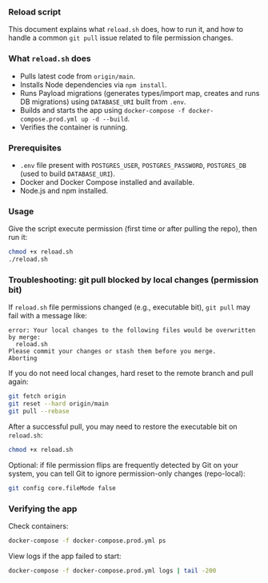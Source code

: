 ### Reload script

This document explains what `reload.sh` does, how to run it, and how to handle a common `git pull` issue related to file permission changes.

### What `reload.sh` does

- Pulls latest code from `origin/main`.
- Installs Node dependencies via `npm install`.
- Runs Payload migrations (generates types/import map, creates and runs DB migrations) using `DATABASE_URI` built from `.env`.
- Builds and starts the app using `docker-compose -f docker-compose.prod.yml up -d --build`.
- Verifies the container is running.

### Prerequisites

- `.env` file present with `POSTGRES_USER`, `POSTGRES_PASSWORD`, `POSTGRES_DB` (used to build `DATABASE_URI`).
- Docker and Docker Compose installed and available.
- Node.js and npm installed.

### Usage

Give the script execute permission (first time or after pulling the repo), then run it:

```bash
chmod +x reload.sh
./reload.sh
```

### Troubleshooting: git pull blocked by local changes (permission bit)

If `reload.sh` file permissions changed (e.g., executable bit), `git pull` may fail with a message like:

```
error: Your local changes to the following files would be overwritten by merge:
  reload.sh
Please commit your changes or stash them before you merge.
Aborting
```

If you do not need local changes, hard reset to the remote branch and pull again:

```bash
git fetch origin
git reset --hard origin/main
git pull --rebase
```

After a successful pull, you may need to restore the executable bit on `reload.sh`:

```bash
chmod +x reload.sh
```

Optional: if file permission flips are frequently detected by Git on your system, you can tell Git to ignore permission-only changes (repo-local):

```bash
git config core.fileMode false
```

### Verifying the app

Check containers:

```bash
docker-compose -f docker-compose.prod.yml ps
```

View logs if the app failed to start:

```bash
docker-compose -f docker-compose.prod.yml logs | tail -200
```
